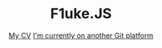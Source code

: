 <h1 align="center">F1uke.JS</h1>

<div align="center">

[My CV](https://docs.google.com/document/u/0/export?format=pdf&id=1UjxVVQgBxFVVUiLj61ZBiDakX4OytJm5L5r0MKEDhco&token=AC4w5VgOMy_ZeIctc-9HjGDc_1FkDS4cNg%3A1704900644345&ouid=101211528967964746187&includes_info_params=true&usp=docs_home&cros_files=false&inspectorResult=%7B%22pc%22%3A2%2C%22lplc%22%3A31%7D)
[I'm currently on another Git platform](https://gitlab.com/fluke.jessada.s)
</div>
